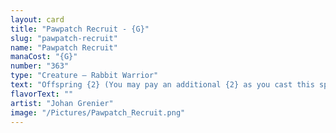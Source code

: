 ```yaml
---
layout: card
title: "Pawpatch Recruit - {G}"
slug: "pawpatch-recruit"
name: "Pawpatch Recruit"
manaCost: "{G}"
number: "363"
type: "Creature — Rabbit Warrior"
text: "Offspring {2} (You may pay an additional {2} as you cast this spell. If you do, when this creature enters, create a 1/1 token copy of it.)\nTrample\nWhenever a creature you control becomes the target of a spell or ability an opponent controls, put a +1/+1 counter on target creature you control other than that creature."
flavorText: ""
artist: "Johan Grenier"
image: "/Pictures/Pawpatch_Recruit.png"
---
```


